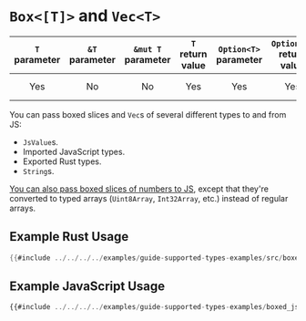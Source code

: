 # `Box<[T]>` and `Vec<T>`

| `T` parameter | `&T` parameter | `&mut T` parameter | `T` return value | `Option<T>` parameter | `Option<T>` return value | JavaScript representation |
|:---:|:---:|:---:|:---:|:---:|:---:|:---:|
| Yes | No | No | Yes | Yes | Yes | A JavaScript `Array` object |

You can pass boxed slices and `Vec`s of several different types to and from JS:

- `JsValue`s.
- Imported JavaScript types.
- Exported Rust types.
- `String`s.

[You can also pass boxed slices of numbers to JS](boxed-number-slices.html),
except that they're converted to typed arrays (`Uint8Array`, `Int32Array`, etc.)
instead of regular arrays.

## Example Rust Usage

```rust
{{#include ../../../../examples/guide-supported-types-examples/src/boxed_js_value_slice.rs}}
```

## Example JavaScript Usage

```js
{{#include ../../../../examples/guide-supported-types-examples/boxed_js_value_slice.js}}
```

